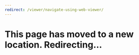 ```yaml
---
redirect: /viewer/navigate-using-web-viewer/
---
```

# This page has moved to a new location. Redirecting...